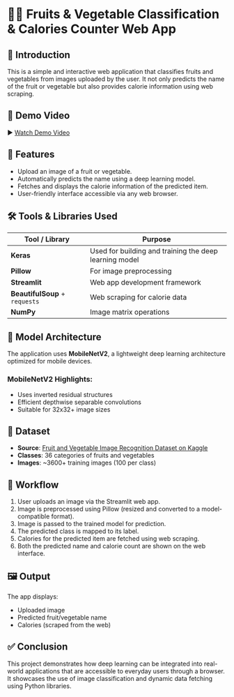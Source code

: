 # 🍎🥦 Fruits & Vegetable Classification & Calories Counter Web App

## 📌 Introduction

This is a simple and interactive web application that classifies fruits and vegetables from images uploaded by the user. It not only predicts the name of the fruit or vegetable but also provides calorie information using web scraping.

## 🎥 Demo Video

▶️ [Watch Demo Video](https://drive.google.com/file/d/1yPMLwiikY3m8PHza4dgmISDG9PhcK76e/view?usp=sharing)

## 🚀 Features

- Upload an image of a fruit or vegetable.
- Automatically predicts the name using a deep learning model.
- Fetches and displays the calorie information of the predicted item.
- User-friendly interface accessible via any web browser.

## 🛠️ Tools & Libraries Used

| Tool / Library         | Purpose                                                |
|------------------------|--------------------------------------------------------|
| **Keras**              | Used for building and training the deep learning model |
| **Pillow**             | For image preprocessing                                |
| **Streamlit**          | Web app development framework                          |
| **BeautifulSoup** + `requests` | Web scraping for calorie data                         |
| **NumPy**              | Image matrix operations                                |

## 🧠 Model Architecture

The application uses **MobileNetV2**, a lightweight deep learning architecture optimized for mobile devices.

### MobileNetV2 Highlights:
- Uses inverted residual structures
- Efficient depthwise separable convolutions
- Suitable for 32x32+ image sizes

## 📂 Dataset

- **Source**: [Fruit and Vegetable Image Recognition Dataset on Kaggle](https://www.kaggle.com/kritikseth/fruit-and-vegetable-image-recognition)
- **Classes**: 36 categories of fruits and vegetables
- **Images**: ~3600+ training images (100 per class)

## 🔁 Workflow

1. User uploads an image via the Streamlit web app.
2. Image is preprocessed using Pillow (resized and converted to a model-compatible format).
3. Image is passed to the trained model for prediction.
4. The predicted class is mapped to its label.
5. Calories for the predicted item are fetched using web scraping.
6. Both the predicted name and calorie count are shown on the web interface.

## 🖼️ Output

The app displays:
- Uploaded image
- Predicted fruit/vegetable name
- Calories (scraped from the web)

## ✅ Conclusion

This project demonstrates how deep learning can be integrated into real-world applications that are accessible to everyday users through a browser. It showcases the use of image classification and dynamic data fetching using Python libraries.




